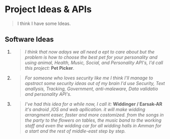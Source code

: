 # Project Ideas & APIs

> I think I have some Ideas. 

## Software Ideas
1. > *I think that now adays we all need a ept to care about but the problem is how to choose the best pet for your personality and using animal, Health, Music, Social, and Personality API's, I'd call this project:* **Pet Picker**.

2. > *For someone who loves security like me I think I'll manage to apstract some security ideas out of my brain I'd use Security, Text anallysis, Tracking, Government, anti-maleware, Data validatio and personality API's.*

3. > *I've had this idea for a while now, I call it:* **Widdinger / Earsak-AR** *it's android ,IOS and web apllication. it will make widding arrangment easer, faster and more costomized. from the songs in the party to the flowers on tables, the music band to the working staff and even the widding car for all widding halls in Amman for a start and the rest of middle-east step by step.*
